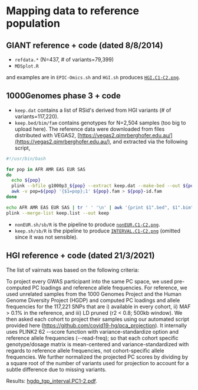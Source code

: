 # Mapping data to reference population

## GIANT reference + code (dated 8/8/2014)

* `refdata.*` (N=437, # of variants=79,399)
* `MDSplot.R`

and examples are in `EPIC-Omics.sh` and `HGI.sh` produces [`HGI.C1-C2.png`](HGI.C1-C2.png).

## 1000Genomes phase 3 + code

* `keep.dat` contains a list of RSid's derived from HGI variants (# of variants=117,220).
* `keep.bed/bim/fam` contains genotypes for N=2,504 samples (too big to upload here).
The reference data were downloaded from files distributed with VEGAS2, 
[https://vegas2.qimrberghofer.edu.au/](https://vegas2.qimrberghofer.edu.au/), 
and extracted via the following script,

```bash
#!/usr/bin/bash

for pop in AFR AMR EAS EUR SAS
do
  echo ${pop}
  plink --bfile g1000p3_${pop} --extract keep.dat --make-bed --out ${pop}
  awk -v pop=${pop} '{$1=pop};1' ${pop}.fam > ${pop}-id.fam
done

echo AFR AMR EAS EUR SAS | tr ' ' '\n' | awk '{print $1".bed", $1".bim", $1"-id.fam"}' > keep.list
plink --merge-list keep.list --out keep
```

* `nonEUR.sh/sb/R` is the pipeline to produce [`nonEUR.C1-C2.png`](nonEUR.C1-C2.png).
* `keep.sh/sb/R` is the pipeline to produce [`INTERVAL.C1-C2.png`](INTERVAL.C1-C2.png) (omitted since it was not sensible).

## HGI reference + code (dated 21/3/2021)

The list of vairnats was based on the following criteria: 

To project every GWAS participant into the same PC space, we used pre-computed PC loadings and
reference allele frequencies. For reference, we used unrelated samples from the 1000 Genomes Project and
the Human Genome Diversity Project (HGDP) and computed PC loadings and allele frequencies for the
117,221 SNPs that are i) available in every cohort, ii) MAF > 0.1% in the reference, and iii) LD pruned (r2
< 0.8; 500kb window). We then asked each cohort to project their samples using our automated script
provided here (https://github.com/covid19-hg/pca_projection). It internally uses PLINK2 62 --score
function with variance-standardize option and reference allele frequencies (--read-freq); so that each
cohort specific genotype/dosage matrix is mean-centered and variance-standardized with regards to reference
allele frequencies, not cohort-specific allele frequencies. We further normalized the projected PC scores by
dividing by a square root of the number of variants used for projection to account for a subtle difference
due to missing variants.

Results: [hgdp_tgp_interval.PC1-2.pdf](hgdp_tgp_interval.PC1-2.pdf).

